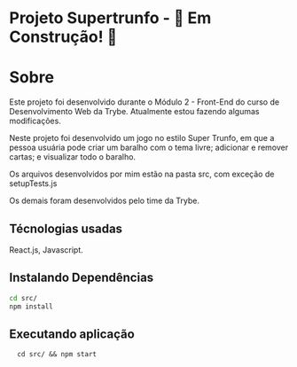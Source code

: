 # Projeto Supertrunfo -  :construction: Em Construção!  :construction:

# Sobre
Este projeto foi desenvolvido durante o Módulo 2 - Front-End do curso de Desenvolvimento Web da Trybe. Atualmente estou fazendo algumas modificações.

Neste projeto foi desenvolvido um jogo no estilo Super Trunfo, em que a pessoa usuária pode criar um baralho com o tema livre; adicionar e remover cartas; 
e visualizar todo o baralho.

Os arquivos desenvolvidos por mim estão na pasta src, com exceção de setupTests.js

Os demais foram desenvolvidos pelo time da Trybe.

## Técnologias usadas

React.js, Javascript.

## Instalando Dependências

```bash
cd src/
npm install
``` 

## Executando aplicação

  ```
    cd src/ && npm start
  ```
